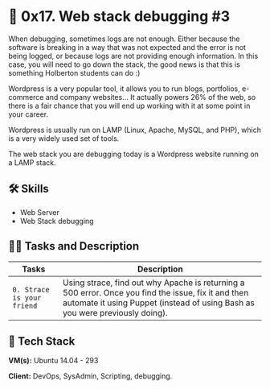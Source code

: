 
# 🦾 0x17. Web stack debugging #3

When debugging, sometimes logs are not enough. Either because the software is breaking in a way that was not expected and the error is not being logged, or because logs are not providing enough information. In this case, you will need to go down the stack, the good news is that this is something Holberton students can do :)

Wordpress is a very popular tool, it allows you to run blogs, portfolios, e-commerce and company websites… It actually powers 26% of the web, so there is a fair chance that you will end up working with it at some point in your career.

Wordpress is usually run on LAMP (Linux, Apache, MySQL, and PHP), which is a very widely used set of tools.

The web stack you are debugging today is a Wordpress website running on a LAMP stack.

## 🛠 Skills
- Web Server
- Web Stack debugging

## 👨‍💻 Tasks and Description
| Tasks             | Description                                                                |
| ----------------- | ------------------------------------------------------------------ |
| `0. Strace is your friend` | Using strace, find out why Apache is returning a 500 error. Once you find the issue, fix it and then automate it using Puppet (instead of using Bash as you were previously doing). |

## 🚀 Tech Stack

**VM(s):** Ubuntu 14.04 - 293

**Client:** DevOps, SysAdmin, Scripting, debugging.
